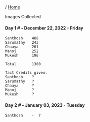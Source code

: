 / [Home](index.md)


Images Collected


#### Day 1 #  - December 22, 2022 - Friday

```
Santhosh    488
Sarumathy   243
Chaaya      201  
Manoj       252
Mukesh      196

Total       1380

Tact Credits given:
Santhosh    ?
Sarumathy   ?
Chaaya      ?  
Manoj       ?
Mukesh      ?
```

#### Day 2 #  - January 03, 2023 - Tuesday
```
Santhosh    -  ?
```